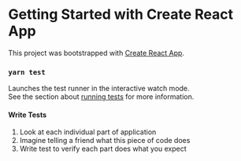 # Getting Started with Create React App

This project was bootstrapped with [Create React App](https://github.com/facebook/create-react-app).

### `yarn test`

Launches the test runner in the interactive watch mode.\
See the section about [running tests](https://facebook.github.io/create-react-app/docs/running-tests) for more information.

#### Write Tests
1. Look at each individual part of application
2. Imagine telling a friend what this piece of code does
3. Write test to verify each part does what you expect